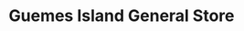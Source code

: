 ---
title: "Guemes Island General Store"
url: /anacortes/guemes-island-general-store/
shop: Lebensmittel
---